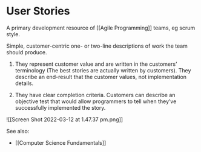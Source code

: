 # User Stories	

A primary development resource of [[Agile Programming]] teams, eg scrum style.

Simple, customer-centric one- or two-line descriptions of work the team should produce.

1. They represent customer value and are written in the customers’ terminology (The best stories are actually written by customers). They describe an end-result that the customer values, not implementation details.

2. They have clear completion criteria. Customers can describe an objective test that would allow programmers to tell when they’ve successfully implemented the story.


![[Screen Shot 2022-03-12 at 1.47.37 pm.png]]


See also:
- [[Computer Science Fundamentals]]